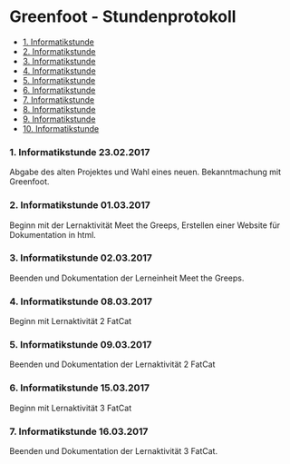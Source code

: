 # Greenfoot - Stundenprotokoll

<ul>
<li><a href="#1">1. Informatikstunde</a></li> 
<li><a href="#2">2. Informatikstunde</a></li>
<li><a href="#3">3. Informatikstunde</a></li>
<li><a href="#4">4. Informatikstunde</a></li>
<li><a href="#5">5. Informatikstunde</a></li>
<li><a href="#6">6. Informatikstunde</a></li>
<li><a href="#7">7. Informatikstunde</a></li>
<li><a href="#8">8. Informatikstunde</a></li>
<li><a href="#9">9. Informatikstunde</a></li>
<li><a href="#10">10. Informatikstunde</a></li>
</ul>

<h3>
<a id="1"> <b> 1. Informatikstunde 23.02.2017 </b></a> 
</h3>
Abgabe des alten Projektes und Wahl eines neuen.
Bekanntmachung mit Greenfoot.

<h3>
<a id="2"> <b> 2. Informatikstunde 01.03.2017 </b></a> 
</h3> 
Beginn mit der Lernaktivität Meet the Greeps, Erstellen einer Website für Dokumentation in html.

<h3>
<a id="3"> <b> 3. Informatikstunde 02.03.2017 </b></a> 
</h3> 
Beenden und Dokumentation der Lerneinheit Meet the Greeps.

<h3>
<a id="4"> <b> 4. Informatikstunde 08.03.2017 </b></a> 
</h3> 
Beginn mit Lernaktivität 2 FatCat

<h3>
<a id="5"> <b> 5. Informatikstunde 09.03.2017 </b></a> 
</h3> 
Beenden und Dokumentation der Lernaktivität 2 FatCat

<h3>
<a id="6"> <b> 6. Informatikstunde 15.03.2017 </b></a> 
</h3> 
Beginn mit Lernaktivität 3 FatCat

<h3>
<a id="7"> <b> 7. Informatikstunde 16.03.2017 </b></a> 
</h3> 
Beenden und Dokumentation der Lernaktivität 3 FatCat.
